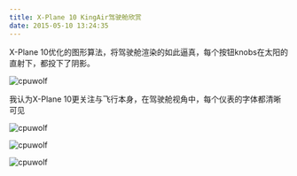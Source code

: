 ```yaml
---
title: X-Plane 10 KingAir驾驶舱欣赏
date: 2015-05-10 13:24:35
---
```


X-Plane 10优化的图形算法，将驾驶舱渲染的如此逼真，每个按钮knobs在太阳的直射下，都投下了阴影。

![cpuwolf](/images/data/attachment/201505/10/212112wcd5tdp77b9iki99.png)

我认为X-Plane 10更关注与飞行本身，在驾驶舱视角中，每个仪表的字体都清晰可见

![cpuwolf](/images/data/attachment/201505/10/212000mj4ceuu2ascm46uf.png)


![cpuwolf](/images/data/attachment/201505/10/212037de9z08ux35j5qxs4.png)


![cpuwolf](/images/data/attachment/201505/10/212004psijuuxxs119jgj9.png)

